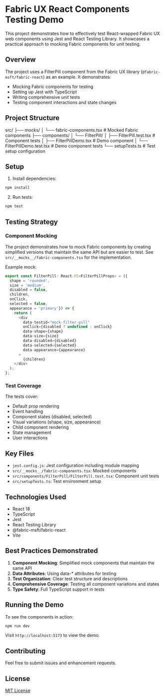 # Fabric UX React Components Testing Demo

This project demonstrates how to effectively test React-wrapped Fabric UX web components using Jest and React Testing Library. It showcases a practical approach to mocking Fabric components for unit testing.

## Overview

The project uses a FilterPill component from the Fabric UX library (`@fabric-msft/fabric-react`) as an example. It demonstrates:

- Mocking Fabric components for testing
- Setting up Jest with TypeScript
- Writing comprehensive unit tests
- Testing component interactions and state changes

## Project Structure
src/
├── mocks/
│ └── fabric-components.tsx # Mocked Fabric components
├── components/
│ └── FilterPill/
│ ├── FilterPill.test.tsx # Component tests
│ ├── FilterPillDemo.tsx # Demo component
│ └── FilterPillDemo.test.tsx # Demo component tests
└── setupTests.ts # Test setup configuration

## Setup

1. Install dependencies:
```bash
npm install
```

2. Run tests:
```bash
npm test
```

## Testing Strategy

### Component Mocking

The project demonstrates how to mock Fabric components by creating simplified versions that maintain the same API but are easier to test. See `src/__mocks__/fabric-components.tsx` for the implementation.

Example mock:

```typescript
export const FilterPill: React.FC<FilterPillProps> = ({
  shape = 'rounded',
  size = 'medium',
  disabled = false,
  children,
  onClick,
  selected = false,
  appearance = 'primary'}) => {
    return (
      <div
        data-testid="mock-filter-pill"
        onClick={disabled ? undefined : onClick}
        data-shape={shape}
        data-size={size}
        data-disabled={disabled}
        data-selected={selected}
        data-appearance={appearance}
      >
        {children}
    </div>
  );
};
```
### Test Coverage

The tests cover:
- Default prop rendering
- Event handling
- Component states (disabled, selected)
- Visual variations (shape, size, appearance)
- Child component rendering
- State management
- User interactions

## Key Files

- `jest.config.js`: Jest configuration including module mapping
- `src/__mocks__/fabric-components.tsx`: Mocked components
- `src/components/FilterPill/FilterPill.test.tsx`: Component unit tests
- `src/setupTests.ts`: Test environment setup

## Technologies Used

- React 18
- TypeScript
- Jest
- React Testing Library
- @fabric-msft/fabric-react
- Vite

## Best Practices Demonstrated

1. **Component Mocking**: Simplified mock components that maintain the same API
2. **Data Attributes**: Using data-* attributes for testing
3. **Test Organization**: Clear test structure and descriptions
4. **Comprehensive Coverage**: Testing all component variations and states
5. **Type Safety**: Full TypeScript support in tests

## Running the Demo

To see the components in action:

```bash
npm run dev
```

Visit `http://localhost:5173` to view the demo.

## Contributing

Feel free to submit issues and enhancement requests.

## License

[MIT License](LICENSE)